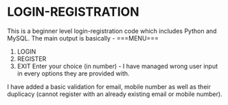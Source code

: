 # LOGIN-REGISTRATION
This is a beginner level login-registration code which includes Python and MySQL.
The main output is basically -
===MENU===
1. LOGIN
2. REGISTER
3. EXIT 
Enter your choice (in number) - 
I have managed wrong user input in every options they are provided with. 

I have added a basic validation for email, mobile number as well as their duplicacy (cannot register with an already existing email or mobile number).